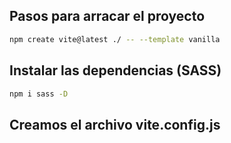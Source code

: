 ## Pasos para arracar el proyecto

```sh
npm create vite@latest ./ -- --template vanilla
```

## Instalar las dependencias (SASS)

```sh
npm i sass -D
```

## Creamos el archivo vite.config.js
